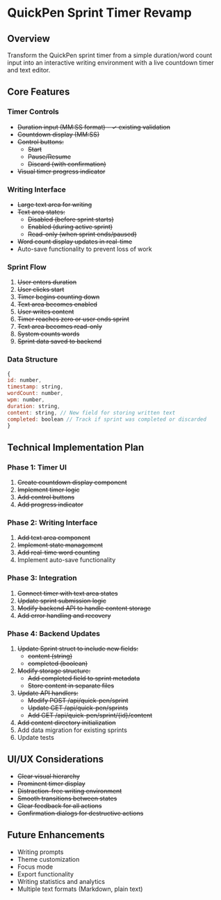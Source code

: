 # QuickPen Sprint Timer Revamp

## Overview
Transform the QuickPen sprint timer from a simple duration/word count input into an interactive writing environment with a live countdown timer and text editor.

## Core Features

### Timer Controls
- ~~Duration input (MM:SS format) - ✓ existing validation~~
- ~~Countdown display (MM:SS)~~
- ~~Control buttons:~~
  - ~~Start~~
  - ~~Pause/Resume~~
  - ~~Discard (with confirmation)~~
- ~~Visual timer progress indicator~~

### Writing Interface
- ~~Large text area for writing~~
- ~~Text area states:~~
  - ~~Disabled (before sprint starts)~~
  - ~~Enabled (during active sprint)~~
  - ~~Read-only (when sprint ends/paused)~~
- ~~Word count display updates in real-time~~
- Auto-save functionality to prevent loss of work

### Sprint Flow
1. ~~User enters duration~~
2. ~~User clicks start~~
3. ~~Timer begins counting down~~
4. ~~Text area becomes enabled~~
5. ~~User writes content~~
6. ~~Timer reaches zero or user ends sprint~~
7. ~~Text area becomes read-only~~
8. ~~System counts words~~
9. ~~Sprint data saved to backend~~

### Data Structure

```javascript
{
id: number,
timestamp: string,
wordCount: number,
wpm: number,
duration: string,
content: string, // New field for storing written text
completed: boolean // Track if sprint was completed or discarded
}
```

## Technical Implementation Plan

### Phase 1: Timer UI
1. ~~Create countdown display component~~
2. ~~Implement timer logic~~
3. ~~Add control buttons~~
4. ~~Add progress indicator~~

### Phase 2: Writing Interface
1. ~~Add text area component~~
2. ~~Implement state management~~
3. ~~Add real-time word counting~~
4. Implement auto-save functionality

### Phase 3: Integration
1. ~~Connect timer with text area states~~
2. ~~Update sprint submission logic~~
3. ~~Modify backend API to handle content storage~~
4. ~~Add error handling and recovery~~

### Phase 4: Backend Updates
1. ~~Update Sprint struct to include new fields:~~
   - ~~content (string)~~
   - ~~completed (boolean)~~
2. ~~Modify storage structure:~~
   - ~~Add completed field to sprint metadata~~
   - ~~Store content in separate files~~
3. ~~Update API handlers:~~
   - ~~Modify POST /api/quick-pen/sprint~~
   - ~~Update GET /api/quick-pen/sprints~~
   - ~~Add GET /api/quick-pen/sprint/{id}/content~~
4. ~~Add content directory initialization~~
5. Add data migration for existing sprints
6. Update tests

## UI/UX Considerations
- ~~Clear visual hierarchy~~
- ~~Prominent timer display~~
- ~~Distraction-free writing environment~~
- ~~Smooth transitions between states~~
- ~~Clear feedback for all actions~~
- ~~Confirmation dialogs for destructive actions~~

## Future Enhancements
- Writing prompts
- Theme customization
- Focus mode
- Export functionality
- Writing statistics and analytics
- Multiple text formats (Markdown, plain text)

